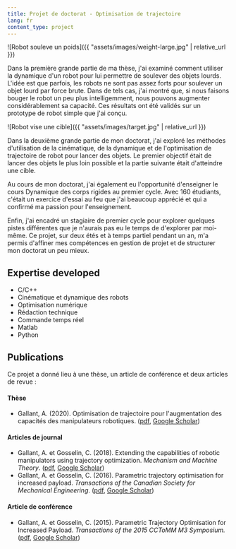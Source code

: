 ```yaml
---
title: Projet de doctorat - Optimisation de trajectoire
lang: fr
content_type: project
---
```


![Robot souleve un poids]({{ "assets/images/weight-large.jpg" | relative_url }})

Dans la première grande partie de ma thèse, j'ai examiné comment utiliser la dynamique d'un robot pour lui permettre de soulever des objets lourds. L'idée est que parfois, les robots ne sont pas assez forts pour soulever un objet lourd par force brute. Dans de tels cas, j'ai montré que, si nous faisons bouger le robot un peu plus intelligemment, nous pouvons augmenter considérablement sa capacité. Ces résultats ont été validés sur un prototype de robot simple que j'ai conçu.

![Robot vise une cible]({{ "assets/images/target.jpg" | relative_url }})

Dans la deuxième grande partie de mon doctorat, j'ai exploré les méthodes d'utilisation de la cinématique, de la dynamique et de l'optimisation de trajectoire de robot pour lancer des objets. Le premier objectif était de lancer des objets le plus loin possible et la partie suivante était d'atteindre une cible.

Au cours de mon doctorat, j'ai également eu l'opportunité d'enseigner le cours Dynamique des corps rigides au premier cycle. Avec 160 étudiants, c'était un exercice d'essai au feu que j'ai beaucoup apprécié et qui a confirmé ma passion pour l'enseignement.

Enfin, j'ai encadré un stagiaire de premier cycle pour explorer quelques pistes différentes que je n'aurais pas eu le temps de d'explorer par moi-même. Ce projet, sur deux étés et à temps partiel pendant un an, m'a permis d'affiner mes compétences en gestion de projet et de structurer mon doctorat un peu mieux.



## Expertise developed
- C/C++
- Cinématique et dynamique des robots
- Optimisation numérique
- Rédaction technique
- Commande temps réel
- Matlab
- Python



## Publications
Ce projet a donné lieu à une thèse, un article de conférence et deux articles de revue :

#### Thèse
- Gallant, A. (2020). Optimisation de trajectoire pour l'augmentation des capacités des manipulateurs robotiques. ([pdf](https://robot.gmc.ulaval.ca/fileadmin/documents/Theses/andre_gallant.pdf), [Google Scholar](https://scholar.google.com/citations?view_op=view_citation&hl=fr&user=SvfSQMMAAAAJ&sortby=pubdate&citation_for_view=SvfSQMMAAAAJ:9ZlFYXVOiuMC))

#### Articles de journal
- Gallant, A. et Gosselin, C. (2018). Extending the capabilities of robotic manipulators using trajectory optimization. _Mechanism and Machine Theory_. ([pdf](https://www.researchgate.net/profile/Andre-Gallant-2/publication/323488448_Extending_the_capabilities_of_robotic_manipulators_using_trajectory_optimization/links/5aa91f9aaca272d39cd5037b/Extending-the-capabilities-of-robotic-manipulators-using-trajectory-optimization.pdf), [Google Scholar](https://scholar.google.com/citations?view_op=view_citation&hl=fr&user=SvfSQMMAAAAJ&sortby=pubdate&citation_for_view=SvfSQMMAAAAJ:M3ejUd6NZC8C))
- Gallant, A. et Gosselin, C. (2016). Parametric trajectory optimisation for increased payload. _Transactions of the Canadian Society for Mechanical Engineering_. ([pdf](https://www.researchgate.net/profile/Andre-Gallant-2/publication/307467184_Parametric_trajectory_optimisation_for_increased_payload/links/5aa9161c4585151788184208/Parametric-trajectory-optimisation-for-increased-payload.pdf), [Google Scholar](https://scholar.google.com/citations?view_op=view_citation&hl=fr&user=SvfSQMMAAAAJ&sortby=pubdate&citation_for_view=SvfSQMMAAAAJ:YOwf2qJgpHMC))

#### Article de conférence
- Gallant, A. et Gosselin, C. (2015). Parametric Trajectory Optimisation for Increased Payload. _Transactions of the 2015 CCToMM M3 Symposium._ ([pdf](http://www.cctomm.ca/2015/P07.pdf), [Google Scholar](https://scholar.google.com/citations?view_op=view_citation&hl=en&user=SvfSQMMAAAAJ&authuser=2&citation_for_view=SvfSQMMAAAAJ:qUcmZB5y_30C))

